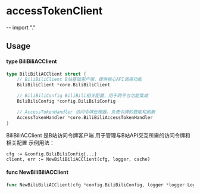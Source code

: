 # accessTokenClient
--
    import "."


## Usage

#### type BiliBiliACClient

```go
type BiliBiliACClient struct {
	// BiliBiliClient B站基础客户端，提供核心API调用功能
	BiliBiliClient *core.BiliBiliClient

	// BiliBiliConfig BiliBili相关配置，用于跨平台功能集成
	BiliBiliConfig *config.BiliBiliConfig

	// AccessTokenHandler 访问令牌处理器，负责令牌的获取和刷新
	AccessTokenHandler *core.BiliBiliAccessTokenHandler
}
```

BiliBiliACClient 是B站访问令牌客户端 用于管理与B站API交互所需的访问令牌和相关配置 示例用法：

    cfg := &config.BiliBiliConfig{...}
    client, err := NewBiliBiliACClient(cfg, logger, cache)

#### func  NewBiliBiliACClient

```go
func NewBiliBiliACClient(cfg *config.BiliBiliConfig, logger *logger.Logger, cache cache.ICache) (*BiliBiliACClient, error)
```
